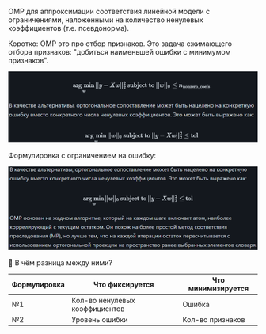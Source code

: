 OMP для аппроксимации соответствия линейной модели с ограничениями, наложенными на количество ненулевых коэффициентов (т.е.
псевдонорма).

Коротко: OMP это про отбор признаков. Это задача сжимающего отбора признаков: "добиться наименьшей ошибки с минимумом признаков".

![alt text](image.png)

Формулировка с ограничением на ошибку:

![alt text](image-1.png)

🤔 В чём разница между ними?

| Формулировка | Что фиксируется                  | Что минимизируется         |
|--------------|----------------------------------|-----------------------------|
| №1           | Кол-во ненулевых коэффициентов   | Ошибка                      |
| №2           | Уровень ошибки                   | Кол-во признаков            |
